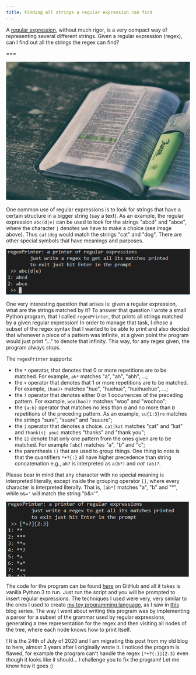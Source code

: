 ```yaml
---
title: Finding all strings a regular expression can find
---
```


A [regular expression](https://en.wikipedia.org/wiki/Regular_expression), without much rigor, is a very compact way of representing several different strings. Given a regular expression (regex), can I find out all the strings the regex can find?

===

![page of a book with a paragraph highlighted](hightlighted-book.jpg "Photo by Aaron Burden on Unsplash")

One common use of regular expressions is to look for strings that have a certain structure in a bigger string (say a text). As an example, the regular expression `abc(d|e)` can be used to look for the strings "abcd" and "abce", where the character `|` denotes we have to make a choice (see image above). Thus `cat|dog` would match the strings "cat" and "dog". There are other special symbols that have meanings and purposes.

![two screenshots of my program](regex.png)

One very interesting question that arises is: given a regular expression, what are the strings matched by it? To answer that question I wrote a small Python program, that I called `regexPrinter`, that prints all strings matched by a given regular expression! In order to manage that task, I chose a subset of the regex syntax that I wanted to be able to print and also decided that whenever a piece of a pattern was infinite, at a given point the program would just print "..." to denote that infinity. This way, for any regex given, the program always stops.

The `regexPrinter` supports:

 - the `*` operator, that denotes that $0$ or more repetitions are to be matched. For example, `ah*` matches "a", "ah", "ahh", ...;
 - the `+` operator that denotes that $1$ or more repetitions are to be matched. For example, `(hue)+` matches "hue", "huehue", "huehuehue", ...;
 - the `?` operator that denotes either $0$ or $1$ occurrences of the preceding pattern. For example, `woo(hoo)?` matches "woo" and "woohoo";
 - the `{a:b}` operator that matches no less than $a$ and no more than $b$ repetitions of the preceding pattern. As an example, `su{1:3}re` matches the strings "sure", "suure" and "suuure";
 - the `|` operator that denotes a choice. `cat|kat` matches "cat" and "kat" and `thank(s| you)` matches "thanks" and "thank you";
 - the `[]` denote that only one pattern from the ones given are to be matched. For example `[abc]` matches "a", "b" and "c";
 - the parenthesis `()` that are used to group things. One thing to note is that the quantifiers `*+?{:}` all have higher precedence than string concatenation e.g., `ab?` is interpreted as `a(b?)` and _not_ `(ab)?`.

Please bear in mind that any character with no special meaning is interpreted literally, except inside the grouping operator `[]`, where every character is interpreted literally. That is, `[ab*]` matches "a", "b" and "*", while `b&='` will match the string "b&='".

![another screenshot of my program](regex2.png)

The code for the program can be found [here](https://github.com/RojerGS/projects/blob/master/misc/regexPrinter.py) on GitHub and all it takes is vanilla Python 3 to run. Just run the script and you will be prompted to insert regular expressions. The techniques I used were very, very similar to the ones I used to create [my toy programming language](https://mathspp.com/blog/creating-programming-language-from-scratch), as I saw in [this](https://ruslanspivak.com/lsbasi-part1/) blog series. The way I went about writing this program was by implementing a parser for a subset of the grammar used by regular expressions, generating a tree representation for the regex and then visiting all nodes of the tree, where each node knows how to print itself.

! It is the 24th of July of 2020 and I am migrating this post from my old blog to here, almost 3 years after I originally wrote it. I noticed the program is flawed, for example the program can't handle the regex `[*+?{:}]{2:3}` even though it looks like it should... I challenge you to fix the program! Let me know how it goes :)